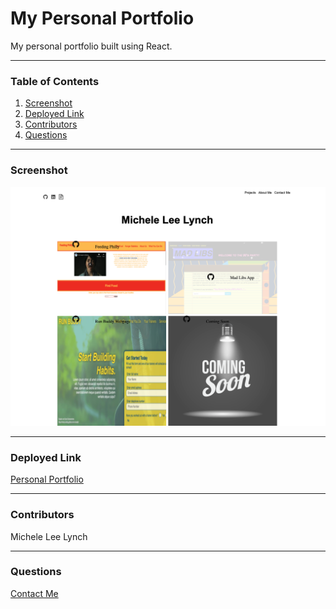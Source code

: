 # My Personal Portfolio
My personal portfolio built using React.   

***
### Table of Contents  
1. [Screenshot](https://github.com/MLLynch2K/personal-react-portfolio#screenshot)
1. [Deployed Link](https://github.com/MLLynch2K/personal-react-portfolio#deployed-link)
2. [Contributors](https://github.com/MLLynch2K/personal-react-portfolio#contributors)
3. [Questions](https://github.com/MLLynch2K/personal-react-portfolio#questions)   

***
### Screenshot   
![](src/assets/images/portfolio-app.png)   

***
### Deployed Link     
[Personal Portfolio](https://mllynch2k.github.io/personal-react-portfolio/)   

***
### Contributors  
Michele Lee Lynch

***
### Questions  
[Contact Me](https://github.com/MLLynch2K)   